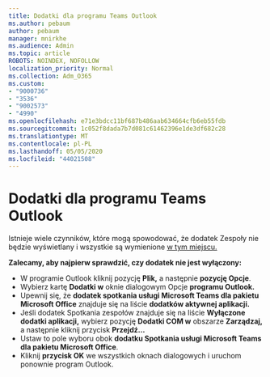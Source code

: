 ```yaml
---
title: Dodatki dla programu Teams Outlook
ms.author: pebaum
author: pebaum
manager: mnirkhe
ms.audience: Admin
ms.topic: article
ROBOTS: NOINDEX, NOFOLLOW
localization_priority: Normal
ms.collection: Adm_O365
ms.custom:
- "9000736"
- "3536"
- "9002573"
- "4990"
ms.openlocfilehash: e71e3bdcc11bf687b486aab634664cfb6eb55fdb
ms.sourcegitcommit: 1c052f8dada7b7d081c61462396e1de3df682c28
ms.translationtype: MT
ms.contentlocale: pl-PL
ms.lasthandoff: 05/05/2020
ms.locfileid: "44021508"
---
```

# <a name="teams-outlook-add-in"></a>Dodatki dla programu Teams Outlook

Istnieje wiele czynników, które mogą spowodować, że dodatek Zespoły nie będzie wyświetlany i wszystkie są wymienione [w tym miejscu.](https://docs.microsoft.com/microsoftteams/teams-add-in-for-outlook#teams-meeting-add-in-in-outlook-for-windows-does-not-show)

**Zalecamy, aby najpierw sprawdzić, czy dodatek nie jest wyłączony:**

- W programie Outlook kliknij pozycję **Plik,** a następnie **pozycję Opcje**.
- Wybierz kartę **Dodatki w** oknie dialogowym Opcje **programu Outlook.**
- Upewnij się, że **dodatek spotkania usługi Microsoft Teams dla pakietu Microsoft Office** znajduje się na liście **dodatków aktywnej aplikacji.**
- Jeśli dodatek Spotkania zespołów znajduje się na liście **Wyłączone dodatki aplikacji,** wybierz pozycję **Dodatki COM w** obszarze **Zarządzaj,** a następnie kliknij przycisk **Przejdź...**
- Ustaw to pole wyboru obok **dodatku Spotkania usługi Microsoft Teams dla pakietu Microsoft Office**.
- Kliknij **przycisk OK** we wszystkich oknach dialogowych i uruchom ponownie program Outlook.
